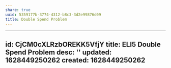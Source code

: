 ```yaml
---
share: true
uuid: 5359177b-3774-4312-b8c3-3d2e99876d09
title: Double Spend Problem
---
```

---
id: CjCM0cXLRzbOREKK5VfjY
title: ELI5 Double Spend Problem
desc: ''
updated: 1628449250262
created: 1628449250262
---